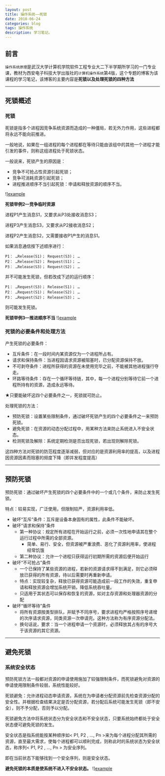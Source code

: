 ```yaml
---
layout: post
title: 操作系统——死锁
date: 2018-06-24
categories: blog
tags: 操作系统
description: 学习笔记。
---
```


## 前言

`操作系统原理`是武汉大学计算机学院软件工程专业大二下半学期所学习的一门专业课，教材为西安电子科技大学出版社的`计算机操作系统`第4版，这个专题的博客为该课程的学习笔记，该博客的主要内容是**死锁以及处理死锁的四种方法**

---
## 死锁概述

### 死锁
死锁是指多个进程因竞争系统资源而造成的一种僵局，若无外力作用，这些进程都将永远不能向前推进。

一般地说，如果在一组进程的每个进程都在等待只能由该组中的其他一个进程才能引发的事件，则称这组进程处于死锁状态。

一般说来，死锁产生的原因是：
- 竞争不可抢占性资源引起死锁；
- 竞争可消耗资源引起死锁；
- 进程推进顺序不当引起死锁：申请和释放资源的顺序不当。

!][example](https://raw.githubusercontent.com/yaowenqing/blog.io/master/img/OS_20.png)

**死锁举例2—竞争临时资源**

进程P1产生消息S1，又要求从P3处接收消息S3；

进程P3产生消息S3，又要求从P2接收消息S2；

进程P2产生消息S2，又需要接收P1产生的消息S1。

如果消息通信按下述顺序进行：
```
P1： …Release(S1)； Request(S3)； …
P2： …Release(S2)； Request(S1)； …
P3： …Release(S3)； Request(S2)； … 　
```

并不可能发生死锁，但若改成下述的运行顺序：
```
P1： …Request(S3)； Release(S1)； …
P2： …Request(S1)； Release(S2)； …
P3： …Request(S2)； Release(S3)； …
```

则可能发生死锁。 

**死锁举例3—推进顺序不当**
!][example](https://raw.githubusercontent.com/yaowenqing/blog.io/master/img/OS_21.png)

### 死锁的必要条件和处理方法

产生死锁的必要条件：
- 互斥条件：在一段时间内某资源仅为一个进程所占有。
- 请求和保持条件：当进程因请求资源被阻塞时，已分配资源保持不放。
- 不可剥夺条件：进程所获得的资源在未使用完毕之前，不能被其他进程强行夺走。
- 环路等待条件：存在一个循环等待链，其中，每一个进程分别等待它前一个进程所持有的资源，造成永远等待。

★只要能破坏这四个必要条件之一，死锁就可防止。

处理死锁的方法：
- 预防死锁：设置某些限制条件，通过破坏死锁产生的四个必要条件之一来预防死锁。
- 避免死锁：在资源的动态分配过程中，用某种方法来防止系统进入不安全状态。
- 检测死锁及解除：系统定期检测是否出现死锁，若出现则解除死锁。

这四种方法对死锁的防范程度逐渐减弱，但对应的是资源利用率的提高，以及进程因资源因素而阻塞的频度下降（即并发程度提高）

---
## 预防死锁

预防死锁：通过破坏产生死锁的四个必要条件中的一个或几个条件，来防止发生死锁。

特点：较易实现，广泛使用，但限制较严，资源利用率低。

- 破坏“互斥”条件：互斥是设备本身固有的属性，此条件不能破坏。
- 破坏“请求和保持”条件
  - 第一种协议：规定所有进程在开始运行之前，必须一次性地申请其在整个运行过程中所需的全部资源。
    - 简单、易行、安全，但资源被严重浪费、恶化了资源利用率，使进程经常饥饿
  - 第二种协议：允许一个进程只获得运行初期所需的资源后便开始运行
- 破坏“不可抢占”条件
  - 一个已保持了某些资源的进程，若新的资源请求得不到满足，则它必须释放已获得的所有资源，待以后需要时再重新申请。
  - 特点：实现较复杂，释放已获得资源可能造成前一段工作的失效，重复申请和释放资源会增加系统开销，降低系统吞吐量。
  - 只适用于其状态可以保存和恢复的资源，如对主存资源和处理器资源的分配 
- 破坏“循环等待”条件
  - 将所有资源按类型排队，并赋予不同序号，要求进程均严格按照序号递增的次序请求资源，同类资源一次申请完。这种方法称为有序资源分配法。
  - 换句话说，要求：当一个进程申请一个资源时，必须释放其占有的序号大于该资源的其它资源。

---
## 避免死锁
### 系统安全状态
预防死锁方法一般都对资源的申请使用施加了较强限制条件，而死锁避免对资源的申请使用限制条件较弱，系统性能较好。

死锁避免：允许进程动态申请资源，系统在为申请者分配资源前先检查资源分配的安全性。并根据检查结果决定是否分配资源，若分配后系统可能发生死锁（即不安全），则不予分配，否则予以分配。

死锁避免方法中将系统状态分为安全状态和不安全状态，只要系统始终都处于安全状态便可避免死锁的发生。

安全状态是指系统能按某种顺序如< P1, P2 , …, Pn >来为每个进程分配其所需的资源，直至最大需求，使每个进程都可以顺利完成，则称此时的系统状态为安全状态，称序列< P1, P2 , …, Pn > 为安全序列。

即在当前状态下能够找到一个安全序列，则是安全状态。

**避免死锁的本质是使系统不进入不安全状态。**
!][example](https://raw.githubusercontent.com/yaowenqing/blog.io/master/img/OS_22.png)
